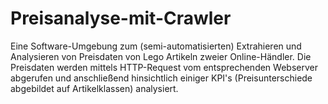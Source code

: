 # Preisanalyse-mit-Crawler

Eine Software-Umgebung zum (semi-automatisierten) Extrahieren und Analysieren von Preisdaten von Lego Artikeln zweier Online-Händler.
Die Preisdaten werden mittels HTTP-Request vom entsprechenden Webserver abgerufen und anschließend hinsichtlich einiger KPI's (Preisunterschiede abgebildet auf Artikelklassen) analysiert.
